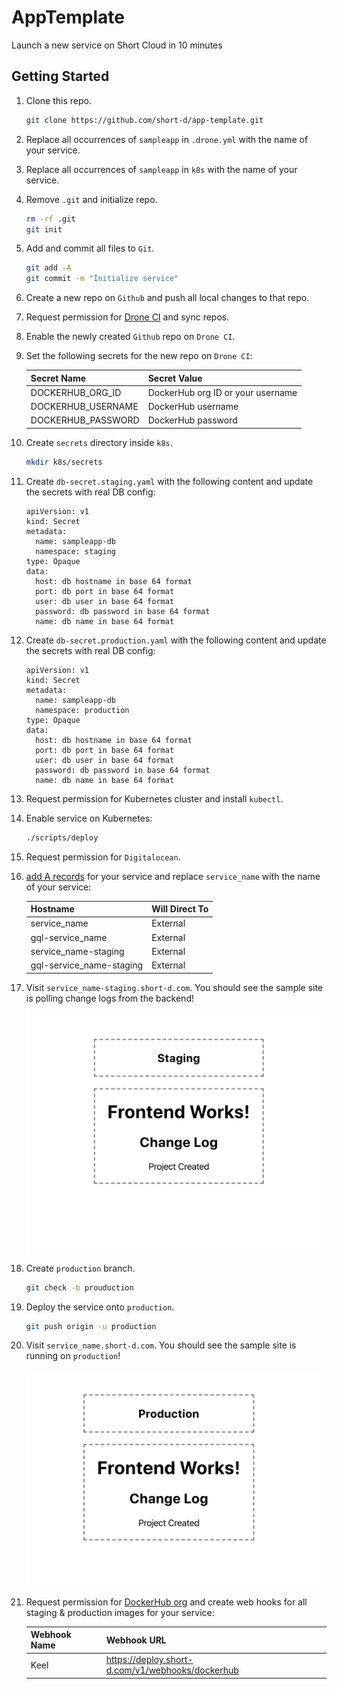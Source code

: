 # AppTemplate
Launch a new service on Short Cloud in 10 minutes

## Getting Started

1. Clone this repo.

   ```bash
   git clone https://github.com/short-d/app-template.git
   ```

1. Replace all occurrences of `sampleapp` in `.drone.yml` with the name of your service.
1. Replace all occurrences of `sampleapp` in `k8s` with the name of your service.
1. Remove `.git` and initialize repo.

   ```bash
   rm -rf .git
   git init
   ```

1. Add and commit all files to `Git`.
   
   ```bash
   git add -A
   git commit -m "Initialize service"
   ```
   
1. Create a new repo on `Github` and push all local changes to that repo.
1. Request permission for [Drone CI](https://ci.time4hacks.com) and sync repos.
1. Enable the newly created `Github` repo on `Drone CI`.
1. Set the following secrets for the new repo on `Drone CI`:

   | Secret Name | Secret Value |
   |-------------|--------------|
   | DOCKERHUB_ORG_ID | DockerHub org ID or your username |
   | DOCKERHUB_USERNAME | DockerHub username |
   | DOCKERHUB_PASSWORD | DockerHub password |
   
1. Create `secrets` directory inside `k8s`.
   
   ```bash
   mkdir k8s/secrets
   ```

1. Create `db-secret.staging.yaml` with the following content and update the secrets with real DB config:

    ```
    apiVersion: v1
    kind: Secret
    metadata:
      name: sampleapp-db
      namespace: staging
    type: Opaque
    data:
      host: db hostname in base 64 format
      port: db port in base 64 format
      user: db user in base 64 format
      password: db password in base 64 format
      name: db name in base 64 format
    ```

1. Create `db-secret.production.yaml` with the following content and update the secrets with real DB config:

    ```
    apiVersion: v1
    kind: Secret
    metadata:
      name: sampleapp-db
      namespace: production
    type: Opaque
    data:
      host: db hostname in base 64 format
      port: db port in base 64 format
      user: db user in base 64 format
      password: db password in base 64 format
      name: db name in base 64 format
    ```

1. Request permission for Kubernetes cluster and install `kubectl`.
1. Enable service on Kubernetes:

   ```bash
   ./scripts/deploy
   ```
1. Request permission for `Digitalocean`.
1. [add A records](https://cloud.digitalocean.com/networking/domains) for your service and replace `service_name` with the name of your service:

   | Hostname     | Will Direct To |
   |--------------|----------------|
   | service_name | External |
   | gql-service_name| External |
   | service_name-staging | External |
   | gql-service_name-staging | External |
   
1. Visit `service_name-staging.short-d.com`. You should see the sample site is polling change logs from the backend!

   ![Staging](doc/staging.png)

1. Create `production` branch.

   ```bash
   git check -b prouduction
   ```

1. Deploy the service onto `production`.

   ```bash
   git push origin -u production
   ```

1. Visit `service_name.short-d.com`. You should see the sample site is running on `production`!

   ![Staging](doc/production.png)

1. Request permission for [DockerHub org](https://hub.docker.com/orgs/shortorg/repositories) and create web hooks for all staging & production images for your service:
   
   | Webhook Name | Webhook URL |
   |--------------|-------------|
   | Keel | https://deploy.short-d.com/v1/webhooks/dockerhub|